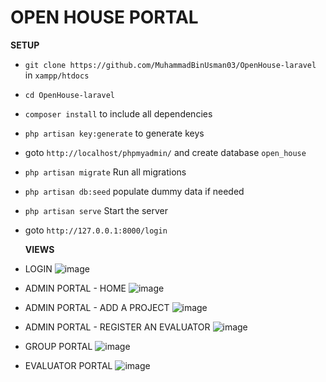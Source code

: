 # OPEN HOUSE PORTAL

**SETUP**
- `git clone https://github.com/MuhammadBinUsman03/OpenHouse-laravel` in `xampp/htdocs`
- `cd OpenHouse-laravel`
- `composer install` to include all dependencies
- `php artisan key:generate` to generate keys
- goto `http://localhost/phpmyadmin/` and create database `open_house`
- `php artisan migrate` Run all migrations
- `php artisan db:seed` populate dummy data if needed
- `php artisan serve` Start the server
- goto `http://127.0.0.1:8000/login`

  **VIEWS**
- LOGIN
![image](https://github.com/MuhammadBinUsman03/OpenHouse-laravel/assets/58441901/2ffcd7e8-efd8-4065-874f-201b157f7cc8)

- ADMIN PORTAL - HOME
![image](https://github.com/MuhammadBinUsman03/OpenHouse-laravel/assets/58441901/96d40447-da44-4307-b3f1-bc1718bde78c)

- ADMIN PORTAL - ADD A PROJECT
![image](https://github.com/MuhammadBinUsman03/OpenHouse-laravel/assets/58441901/d929a0aa-6ad3-491d-a43c-5eadeef35701)

- ADMIN PORTAL - REGISTER AN EVALUATOR
![image](https://github.com/MuhammadBinUsman03/OpenHouse-laravel/assets/58441901/d3adef63-f3d0-458c-b13b-d6a00c9506fe)

- GROUP PORTAL
![image](https://github.com/MuhammadBinUsman03/OpenHouse-laravel/assets/58441901/2370e5ff-d714-41b6-abd9-51128fa0e43e)

- EVALUATOR PORTAL
![image](https://github.com/MuhammadBinUsman03/OpenHouse-laravel/assets/58441901/342b4e5b-084f-4640-9ad0-b35e5e6edec7)
